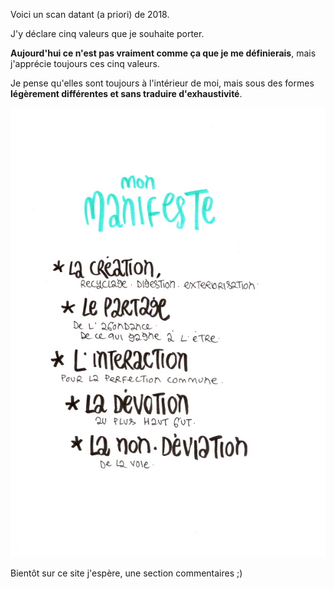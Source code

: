 Voici un scan datant (a priori) de 2018.

J'y déclare cinq valeurs que je souhaite porter.

**Aujourd'hui ce n'est pas vraiment comme ça que je me définierais**, mais j'apprécie toujours ces cinq valeurs. 

Je pense qu'elles sont toujours à l'intérieur de moi, mais sous des formes **légèrement différentes et sans traduire d'exhaustivité**.

![Création, partage, interaction, dévotion, non-déviation](2018-manifesto.jpg)

Bientôt sur ce site j'espère, une section commentaires ;)